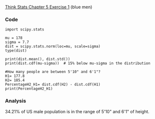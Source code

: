 [Think Stats Chapter 5 Exercise 1](http://greenteapress.com/thinkstats2/html/thinkstats2006.html#toc50) (blue men)

### Code
```
import scipy.stats

mu = 178
sigma = 7.7
dist = scipy.stats.norm(loc=mu, scale=sigma)
type(dist)

print(dist.mean(), dist.std())
print(dist.cdf(mu-sigma))  # 15% below mu-sigma in the distribution

#How many people are between 5'10" and 6'1"?
H1= 177.8
H2= 185.4
PercentageH2_H1= dist.cdf(H2) - dist.cdf(H1)
print(PercentageH2_H1)
```
### Analysis 
34.21% of US male population is in the range of 5'10" and 6'1" of height.

